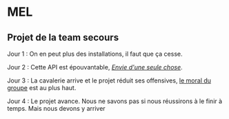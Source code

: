 # MEL

## Projet de la team secours

Jour 1 : On en peut plus des installations, il faut que ça cesse.

Jour 2 : Cette API est épouvantable, _[Envie d'une seule chose](https://www.youtube.com/watch?v=z3j0WTKAFE8)_.

Jour 3 : La cavalerie arrive et le projet réduit ses offensives, [le moral du groupe](https://youtu.be/jsDToLObtpE?t=19) est au plus haut.

Jour 4 : Le projet avance. Nous ne savons pas si nous réussirons à le finir à temps. Mais nous devons y arriver
